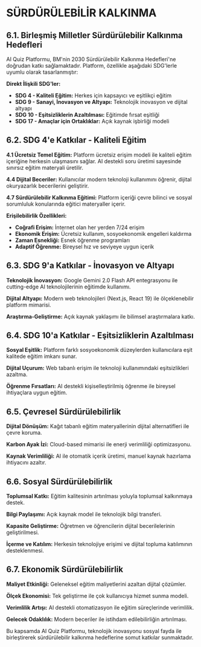 # SÜRDÜRÜLEBİLİR KALKINMA

<!-- Bu bölüm sürdürülebilir kalkınma için ayrılmıştır -->
<!-- Önerilen uzunluk: 2 sayfa (~5.400 karakter) -->

## 6.1. Birleşmiş Milletler Sürdürülebilir Kalkınma Hedefleri

AI Quiz Platformu, BM'nin 2030 Sürdürülebilir Kalkınma Hedefleri'ne doğrudan katkı sağlamaktadır. Platform, özellikle aşağıdaki SDG'lerle uyumlu olarak tasarlanmıştır:

**Direkt İlişkili SDG'ler:**
- **SDG 4 - Kaliteli Eğitim:** Herkes için kapsayıcı ve eşitlikçi eğitim
- **SDG 9 - Sanayi, İnovasyon ve Altyapı:** Teknolojik inovasyon ve dijital altyapı
- **SDG 10 - Eşitsizliklerin Azaltılması:** Eğitimde fırsat eşitliği
- **SDG 17 - Amaçlar için Ortaklıklar:** Açık kaynak işbirliği modeli

## 6.2. SDG 4'e Katkılar - Kaliteli Eğitim

**4.1 Ücretsiz Temel Eğitim:** Platform ücretsiz erişim modeli ile kaliteli eğitim içeriğine herkesin ulaşmasını sağlar. AI destekli soru üretimi sayesinde sınırsız eğitim materyali üretilir.

**4.4 Dijital Beceriler:** Kullanıcılar modern teknoloji kullanımını öğrenir, dijital okuryazarlık becerilerini geliştirir.

**4.7 Sürdürülebilir Kalkınma Eğitimi:** Platform içeriği çevre bilinci ve sosyal sorumluluk konularında eğitici materyaller içerir.

**Erişilebilirlik Özellikleri:**
- **Coğrafi Erişim:** İnternet olan her yerden 7/24 erişim
- **Ekonomik Erişim:** Ücretsiz kullanım, sosyoekonomik engelleri kaldırma
- **Zaman Esnekliği:** Esnek öğrenme programları
- **Adaptif Öğrenme:** Bireysel hız ve seviyeye uygun içerik

## 6.3. SDG 9'a Katkılar - İnovasyon ve Altyapı

**Teknolojik İnovasyon:** Google Gemini 2.0 Flash API entegrasyonu ile cutting-edge AI teknolojilerinin eğitimde kullanımı.

**Dijital Altyapı:** Modern web teknolojileri (Next.js, React 19) ile ölçeklenebilir platform mimarisi.

**Araştırma-Geliştirme:** Açık kaynak yaklaşımı ile bilimsel araştırmalara katkı.

## 6.4. SDG 10'a Katkılar - Eşitsizliklerin Azaltılması

**Sosyal Eşitlik:** Platform farklı sosyoekonomik düzeylerden kullanıcılara eşit kalitede eğitim imkanı sunar.

**Dijital Uçurum:** Web tabanlı erişim ile teknoloji kullanımındaki eşitsizlikleri azaltma.

**Öğrenme Fırsatları:** AI destekli kişiselleştirilmiş öğrenme ile bireysel ihtiyaçlara uygun eğitim.

## 6.5. Çevresel Sürdürülebilirlik

**Dijital Dönüşüm:** Kağıt tabanlı eğitim materyallerinin dijital alternatifleri ile çevre koruma.

**Karbon Ayak İzi:** Cloud-based mimarisi ile enerji verimliliği optimizasyonu.

**Kaynak Verimliliği:** AI ile otomatik içerik üretimi, manuel kaynak hazırlama ihtiyacını azaltır.

## 6.6. Sosyal Sürdürülebilirlik

**Toplumsal Katkı:** Eğitim kalitesinin artırılması yoluyla toplumsal kalkınmaya destek.

**Bilgi Paylaşımı:** Açık kaynak model ile teknolojik bilgi transferi.

**Kapasite Geliştirme:** Öğretmen ve öğrencilerin dijital becerilelerinin geliştirilmesi.

**İçerme ve Katılım:** Herkesin teknolojiye erişimi ve dijital topluma katılımının desteklenmesi.

## 6.7. Ekonomik Sürdürülebilirlik

**Maliyet Etkinliği:** Geleneksel eğitim maliyetlerini azaltan dijital çözümler.

**Ölçek Ekonomisi:** Tek geliştirme ile çok kullanıcıya hizmet sunma modeli.

**Verimlilik Artışı:** AI destekli otomatizasyon ile eğitim süreçlerinde verimlilik.

**Gelecek Odaklılık:** Modern beceriler ile istihdam edilebilirliğin artırılması.

Bu kapsamda AI Quiz Platformu, teknolojik inovasyonu sosyal fayda ile birleştirerek sürdürülebilir kalkınma hedeflerine somut katkılar sunmaktadır.
